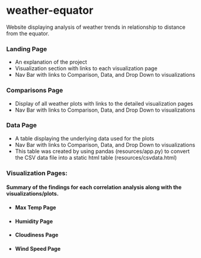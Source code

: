 # weather-equator
Website displaying analysis of weather trends in relationship to distance from the equator.

### Landing Page
  * An explanation of the project
  * Visualization section with links to each visualization page
  * Nav Bar with links to Comparison, Data, and Drop Down to visualizations

### Comparisons Page
  * Display of all weather plots with links to the detailed visualization pages
  * Nav Bar with links to Comparison, Data, and Drop Down to visualizations

### Data Page
  * A table displaying the underlying data used for the plots
  * Nav Bar with links to Comparison, Data, and Drop Down to visualizations
  * This table was created by using pandas (resources/app.py) to convert the CSV data file into a static html table (resources/csvdata.html)

### Visualization Pages:
#### Summary of the findings for each correlation analysis along with the visualizations/plots.

* #### Max Temp Page

* #### Humidity Page

* #### Cloudiness Page

* #### Wind Speed Page



